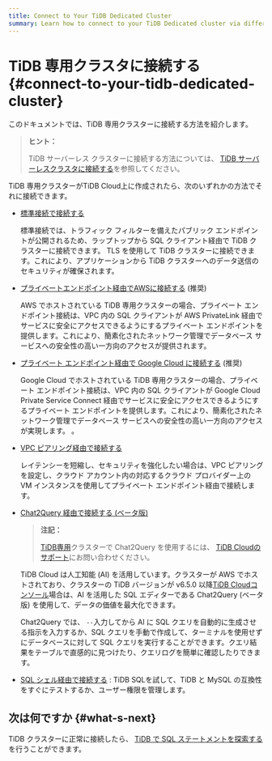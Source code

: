 ```yaml
---
title: Connect to Your TiDB Dedicated Cluster
summary: Learn how to connect to your TiDB Dedicated cluster via different methods.
---
```


# TiDB 専用クラスタに接続する {#connect-to-your-tidb-dedicated-cluster}

このドキュメントでは、TiDB 専用クラスターに接続する方法を紹介します。

> **ヒント：**
>
> TiDB サーバーレス クラスターに接続する方法については、 [TiDB サーバーレスクラスタに接続する](/tidb-cloud/connect-to-tidb-cluster-serverless.md)を参照してください。

TiDB 専用クラスターがTiDB Cloud上に作成されたら、次のいずれかの方法でそれに接続できます。

-   [標準接続で接続する](/tidb-cloud/connect-via-standard-connection.md)

    標準接続では、トラフィック フィルターを備えたパブリック エンドポイントが公開されるため、ラップトップから SQL クライアント経由で TiDB クラスターに接続できます。 TLS を使用して TiDB クラスターに接続できます。これにより、アプリケーションから TiDB クラスターへのデータ送信のセキュリティが確保されます。

-   [プライベートエンドポイント経由でAWSに接続する](/tidb-cloud/set-up-private-endpoint-connections.md) (推奨)

    AWS でホストされている TiDB 専用クラスターの場合、プライベート エンドポイント接続は、VPC 内の SQL クライアントが AWS PrivateLink 経由でサービスに安全にアクセスできるようにするプライベート エンドポイントを提供します。これにより、簡素化されたネットワーク管理でデータベース サービスへの安全性の高い一方向のアクセスが提供されます。

-   [プライベート エンドポイント経由で Google Cloud に接続する](/tidb-cloud/set-up-private-endpoint-connections-on-google-cloud.md) (推奨)

    Google Cloud でホストされている TiDB 専用クラスターの場合、プライベート エンドポイント接続は、VPC 内の SQL クライアントが Google Cloud Private Service Connect 経由でサービスに安全にアクセスできるようにするプライベート エンドポイントを提供します。これにより、簡素化されたネットワーク管理でデータベース サービスへの安全性の高い一方向のアクセスが実現します。 。

-   [VPC ピアリング経由で接続する](/tidb-cloud/set-up-vpc-peering-connections.md)

    レイテンシーを短縮し、セキュリティを強化したい場合は、VPC ピアリングを設定し、クラウド アカウント内の対応するクラウド プロバイダー上の VM インスタンスを使用してプライベート エンドポイント経由で接続します。

-   [Chat2Query 経由で接続する (ベータ版)](/tidb-cloud/explore-data-with-chat2query.md)

    > **注記：**
    >
    > [TiDB専用](/tidb-cloud/select-cluster-tier.md#tidb-dedicated)クラスターで Chat2Query を使用するには、 [TiDB Cloudのサポート](/tidb-cloud/tidb-cloud-support.md)にお問い合わせください。

    TiDB Cloud は人工知能 (AI) を活用しています。クラスターが AWS でホストされており、クラスターの TiDB バージョンが v6.5.0 以降[TiDB Cloudコンソール](https://tidbcloud.com/)場合は、AI を活用した SQL エディターである Chat2Query (ベータ版) を使用して、データの価値を最大化できます。

    Chat2Query では、 `--`入力してから AI に SQL クエリを自動的に生成させる指示を入力するか、SQL クエリを手動で作成して、ターミナルを使用せずにデータベースに対して SQL クエリを実行することができます。クエリ結果をテーブルで直感的に見つけたり、クエリログを簡単に確認したりできます。

-   [SQL シェル経由で接続する](/tidb-cloud/connect-via-sql-shell.md) : TiDB SQLを試して、TiDB と MySQL の互換性をすぐにテストするか、ユーザー権限を管理します。

## 次は何ですか {#what-s-next}

TiDB クラスターに正常に接続したら、 [TiDB で SQL ステートメントを探索する](/basic-sql-operations.md)を行うことができます。
